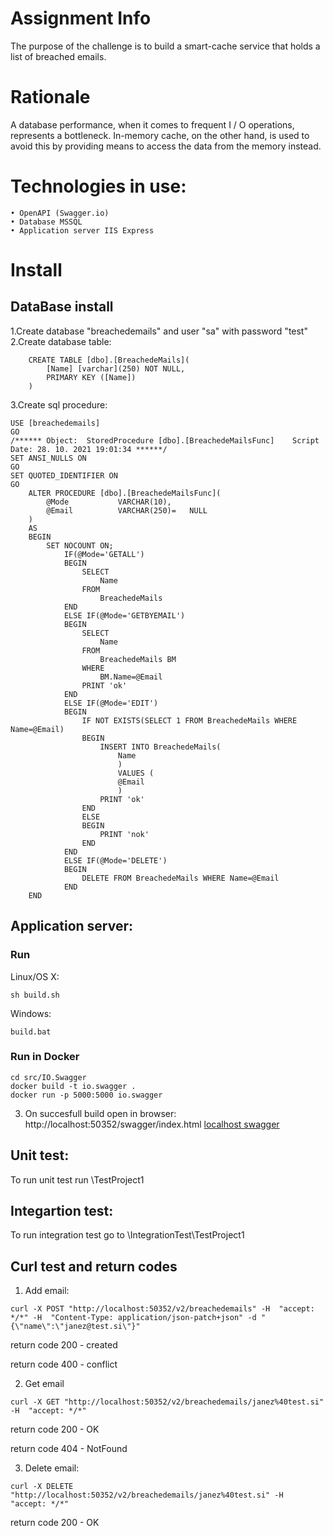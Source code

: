 # Assignment Info
The purpose of the challenge is to build a smart-cache service that holds a list of breached emails.

# Rationale
A database performance, when it comes to frequent I / O operations, 
represents a bottleneck. In-memory cache, on the other hand, 
is used to avoid this by providing means to access the data from the memory instead.

# Technologies in use:
    • OpenAPI (Swagger.io)
    • Database MSSQL 
    • Application server IIS Express

# Install

## DataBase install
1.Create database "breachedemails" and user "sa" with password "test"
2.Create database table:
```
    CREATE TABLE [dbo].[BreachedeMails]( 
        [Name] [varchar](250) NOT NULL,
		PRIMARY KEY ([Name])
    ) 
```

3.Create sql procedure:	
```
USE [breachedemails]
GO
/****** Object:  StoredProcedure [dbo].[BreachedeMailsFunc]    Script Date: 28. 10. 2021 19:01:34 ******/
SET ANSI_NULLS ON
GO
SET QUOTED_IDENTIFIER ON
GO
    ALTER PROCEDURE [dbo].[BreachedeMailsFunc](  
		@Mode           VARCHAR(10), 
        @Email          VARCHAR(250)=   NULL
    )     
    AS  
    BEGIN  
        SET NOCOUNT ON;  
            IF(@Mode='GETALL')  
			BEGIN  
				SELECT   
					Name  
				FROM   
					BreachedeMails  
			END  
			ELSE IF(@Mode='GETBYEMAIL')  
            BEGIN  
                SELECT   
                    Name  
                FROM   
                    BreachedeMails BM  
                WHERE   
                    BM.Name=@Email  
				PRINT 'ok'
            END  
            ELSE IF(@Mode='EDIT')  
            BEGIN  
                IF NOT EXISTS(SELECT 1 FROM BreachedeMails WHERE Name=@Email)  
                BEGIN  
                    INSERT INTO BreachedeMails(  
                        Name  
                        )  
                        VALUES (  
                        @Email  
                        )  
					PRINT 'ok' 
                END  
                ELSE  
                BEGIN  
                    PRINT 'nok' 
                END  
            END  
            ELSE IF(@Mode='DELETE')  
            BEGIN  
                DELETE FROM BreachedeMails WHERE Name=@Email 
            END  
    END  
```

## Application server:

### Run

Linux/OS X:

```
sh build.sh
```

Windows:

```
build.bat
```

### Run in Docker

```
cd src/IO.Swagger
docker build -t io.swagger .
docker run -p 5000:5000 io.swagger
```

3. On succesfull build open in browser: http://localhost:50352/swagger/index.html
	[localhost swagger](http://localhost:50352/swagger/index.html "localhost swagger")

## Unit test:

To run unit test run \TestProject1

## Integartion test:

To run integration test go to
\IntegrationTest\TestProject1

## Curl test and return codes
1. Add email:

```
curl -X POST "http://localhost:50352/v2/breachedemails" -H  "accept: */*" -H  "Content-Type: application/json-patch+json" -d "{\"name\":\"janez@test.si\"}"
```

return code 200 - created

return code 400 - conflict

2. Get email

```
curl -X GET "http://localhost:50352/v2/breachedemails/janez%40test.si" -H  "accept: */*"
```

return code 200 - OK

return code 404 - NotFound

3. Delete email:
```
curl -X DELETE "http://localhost:50352/v2/breachedemails/janez%40test.si" -H  "accept: */*"
```

return code 200 - OK
